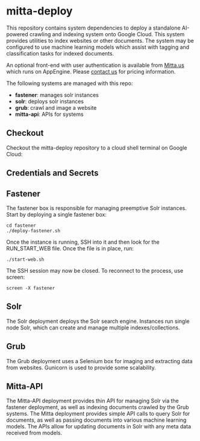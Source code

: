 # mitta-deploy
This repository contains system dependencies to deploy a standalone AI-powered crawling and indexing system onto Google Cloud. This system provides utilities to index websites or other documents. The system may be configured to use machine learning models which assist with tagging and classification tasks for indexed documents.

An optional front-end with user authentication is available from [Mitta.us](https://mitta.us/) which runs on AppEngine. Please [contact us](https://mitta.us/onpremise) for pricing information.

The following systems are managed with this repo:

- **fastener**: manages solr instances
- **solr**: deploys solr instances
- **grub**: crawl and image a website
- **mitta-api**: APIs for systems

## Checkout
Checkout the mitta-deploy repository to a cloud shell terminal on Google Cloud:

## Credentials and Secrets


## Fastener
The fastener box is responsible for managing preemptive Solr instances. Start by deploying a single fastener box:

```
cd fastener
./deploy-fastener.sh
```

Once the instance is running, SSH into it and then look for the RUN_START_WEB file. Once the file is in place, run:

```
./start-web.sh
```

The SSH session may now be closed. To reconnect to the process, use screen:

```
screen -X fastener
```

## Solr
The Solr deployment deploys the Solr search engine. Instances run single node Solr, which can create and manage multiple indexes/collections.

## Grub
The Grub deployment uses a Selenium box for imaging and extracting data from websites. Gunicorn is used to provide some scalability.

## Mitta-API
The Mitta-API deployment provides thin API for managing Solr via the fastener deployment, as well as indexing documents crawled by the Grub systems. The Mitta deployment provides simple API calls to query Solr for documents, as well as passing documents into various machine learning models. The APIs allow for updating documents in Solr with any meta data received from models.


